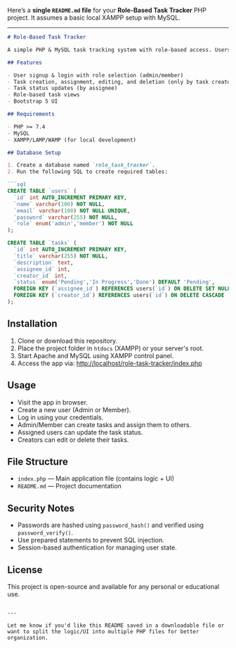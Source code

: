 Here’s a **single `README.md` file** for your **Role-Based Task Tracker** PHP project. It assumes a basic local XAMPP setup with MySQL.

---

````markdown
# Role-Based Task Tracker

A simple PHP & MySQL task tracking system with role-based access. Users can sign up as `admin` or `member`, assign tasks, update task statuses, and manage tasks through a responsive Bootstrap UI.

## Features

- User signup & login with role selection (admin/member)
- Task creation, assignment, editing, and deletion (only by task creator)
- Task status updates (by assignee)
- Role-based task views
- Bootstrap 5 UI

## Requirements

- PHP >= 7.4
- MySQL
- XAMPP/LAMP/WAMP (for local development)

## Database Setup

1. Create a database named `role_task_tracker`.
2. Run the following SQL to create required tables:

```sql
CREATE TABLE `users` (
  `id` int AUTO_INCREMENT PRIMARY KEY,
  `name` varchar(100) NOT NULL,
  `email` varchar(100) NOT NULL UNIQUE,
  `password` varchar(255) NOT NULL,
  `role` enum('admin','member') NOT NULL
);

CREATE TABLE `tasks` (
  `id` int AUTO_INCREMENT PRIMARY KEY,
  `title` varchar(255) NOT NULL,
  `description` text,
  `assignee_id` int,
  `creator_id` int,
  `status` enum('Pending','In Progress','Done') DEFAULT 'Pending',
  FOREIGN KEY (`assignee_id`) REFERENCES users(`id`) ON DELETE SET NULL,
  FOREIGN KEY (`creator_id`) REFERENCES users(`id`) ON DELETE CASCADE
);
````

## Installation

1. Clone or download this repository.
2. Place the project folder in `htdocs` (XAMPP) or your server's root.
3. Start Apache and MySQL using XAMPP control panel.
4. Access the app via:
   [http://localhost/role-task-tracker/index.php](http://localhost/role-task-tracker/index.php)

## Usage

* Visit the app in browser.
* Create a new user (Admin or Member).
* Log in using your credentials.
* Admin/Member can create tasks and assign them to others.
* Assigned users can update the task status.
* Creators can edit or delete their tasks.

## File Structure

* `index.php` — Main application file (contains logic + UI)
* `README.md` — Project documentation

## Security Notes

* Passwords are hashed using `password_hash()` and verified using `password_verify()`.
* Use prepared statements to prevent SQL injection.
* Session-based authentication for managing user state.

## License

This project is open-source and available for any personal or educational use.

```

---

Let me know if you'd like this README saved in a downloadable file or want to split the logic/UI into multiple PHP files for better organization.
```
